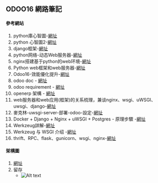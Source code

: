 ## ODOO16 網路筆記

#### 參考網站
1.  python庫心智圖-[網址](https://allaboutdataanalysis.medium.com/%E6%95%B4%E7%90%86%E4%BA%86%E4%B8%8A%E5%8D%83%E5%80%8Bpython%E9%A1%9E%E5%BA%AB-%E7%B0%A1%E7%9B%B4%E5%A4%AA%E9%85%B7%E5%95%A6-1dd6d7c2564a)
2.  python 心智圖2-[網址](https://allaboutdataanalysis.medium.com/%E7%B5%82%E6%96%BC%E6%8A%8A%E6%89%80%E6%9C%89%E7%9A%84python%E5%BA%AB-%E9%83%BD%E6%95%B4%E7%90%86%E5%87%BA%E4%BE%86%E5%95%A6-4b52a1e51028)
3.  django框架-[網址](https://juejin.cn/post/6844904066288451592)
4.  python网络-动态Web服务器-[網址](https://cloud.tencent.com/developer/article/1450904)
5.  nginx搭建基于python的web环境-[網址](https://www.cnblogs.com/baihualin/p/12133856.html)
6.  Python web框架和web服务器-[網址](https://www.51cto.com/article/605419.html)
7.  Odoo16-效能優化提升-[網址](https://tw511.com/a/01/49542.html)
8.  odoo doc - [網址](https://www.odoo.com/documentation/16.0/developer/reference/cli.html)
9.  odoo requirement - [網址](https://github.com/odoo/odoo/blob/16.0/requirements.txt)
10.  openerp 架構 - [網址](https://erpsolutions.oodles.io/blog/odoo-architecture-technical-deployment/)
11.  web服务器和web应用(框架)的关系梳理，兼谈nginx、wsgi、uWSGI、uwsgi、django-[網址](https://www.cnblogs.com/yanjidong/articles/13198697.html)
12.  麥克林-uwsgi-server-部署-odoo-設定-[網址](https://boming0529.pixnet.net/blog/post/336497257-[%E9%BA%A5%E5%85%8B%E6%9E%97]-uwsgi-server-%E9%83%A8%E7%BD%B2-odoo-%E8%A8%AD%E5%AE%9A)
13.  Docker + Django + Nginx + uWSGI + Postgres - 原理步驟 -[網址](https://www.youtube.com/watch?v=9K4O1UuaXrU)
14.  Werkzeug詳解-[網址](https://blog.csdn.net/python_cat/article/details/82490547)
15.  Werkzeug 与 WSGI 介绍 -[網址](https://juejin.cn/post/6844903686905282568)
16.  thrift、RPC、flask、gunicorn、wsgi、nginx-[網址](https://blog.csdn.net/u012863603/article/details/115765401)


#### 架構圖
1. [網址](https://gitmind.com/app/docs/mzjcvbg6)
2. 留存
   + ![Alt text](https://github.com/ksharry/odoo-repository/blob/main/pic/A61211.png?raw=true)

